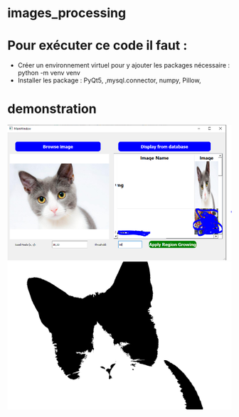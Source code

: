 ﻿# images_processing
# Pour exécuter ce code il faut : 
  - Créer un environnement virtuel pour y ajouter les packages nécessaire : python -m venv venv
  - Installer les package : PyQt5, ,mysql.connector, numpy, Pillow,
# demonstration
<img src="QT_project.PNG"/><img src="compressed_2.png"/>
